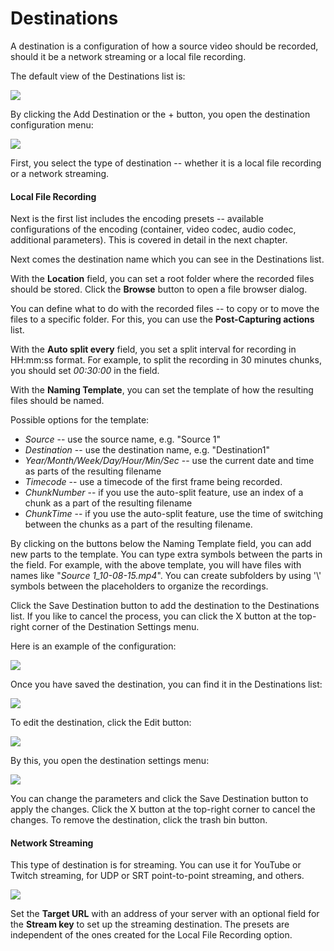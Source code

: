 # Destinations

A destination is a configuration of how a source video should be recorded, should it be a network streaming or a local file recording.

The default view of the Destinations list is:

![](.gitbook/assets/右边栏.png)

By clicking the Add Destination or the + button, you open the destination configuration menu:

![](.gitbook/assets/右边栏录制设置.png)

First, you select the type of destination -- whether it is a local file recording or a network streaming.

#### Local File Recording

Next is the first list includes the encoding presets -- available configurations of the encoding (container, video codec, audio codec, additional parameters). This is covered in detail in the next chapter.

Next comes the destination name which you can see in the Destinations list.

With the **Location** field, you can set a root folder where the recorded files should be stored. Click the **Browse** button to open a file browser dialog.

You can define what to do with the recorded files -- to copy or to move the files to a specific folder. For this, you can use the **Post-Capturing actions** list.

With the **Auto split every** field, you set a split interval for recording in HH:mm:ss format. For example, to split the recording in 30 minutes chunks, you should set _00:30:00_ in the field.

With the **Naming Template**, you can set the template of how the resulting files should be named.

Possible options for the template:

* _Source_ -- use the source name, e.g. "Source 1"
* _Destination_ -- use the destination name, e.g. "Destination1"
* _Year/Month/Week/Day/Hour/Min/Sec_ -- use the current date and time as parts of the resulting filename
* _Timecode_ -- use a timecode of the first frame being recorded.
* _ChunkNumber_ -- if you use the auto-split feature, use an index of a chunk as a part of the resulting filename
* _ChunkTime_ -- if you use the auto-split feature, use the time of switching between the chunks as a part of the resulting filename.

By clicking on the buttons below the Naming Template field, you can add new parts to the template. You can type extra symbols between the parts in the field. For example, with the above template, you will have files with names like "_Source 1\_10-08-15.mp4_". You can create subfolders by using '\\' symbols between the placeholders to organize the recordings.

Click the Save Destination button to add the destination to the Destinations list. If you like to cancel the process, you can click the X button at the top-right corner of the Destination Settings menu.

Here is an example of the configuration:

![](.gitbook/assets/录制时间.png)

Once you have saved the destination, you can find it in the Destinations list:

![](.gitbook/assets/录制设置完成.png)

To edit the destination, click the Edit button:

![](<.gitbook/assets/录制设置完成图 (1).png>)

By this, you open the destination settings menu:

![](.gitbook/assets/录制时间1.1.png)

You can change the parameters and click the Save Destination button to apply the changes. Click the X button at the top-right corner to cancel the changes. To remove the destination, click the trash bin button.

#### Network Streaming

This type of destination is for streaming. You can use it for YouTube or Twitch streaming, for UDP or SRT point-to-point streaming, and others.

![](<.gitbook/assets/网络输出设置 英文.png>)

Set the **Target URL** with an address of your server with an optional field for the **Stream key** to set up the streaming destination. The presets are independent of the ones created for the Local File Recording option.
